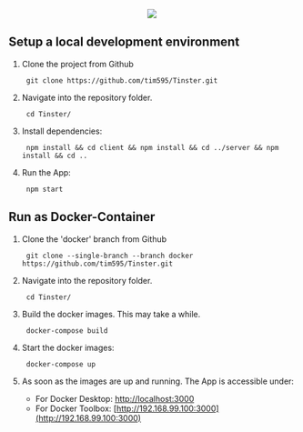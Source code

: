 <p align="center">
  <img src="https://puu.sh/G14hY/9fbc1178dc.png" />
</p>

## Setup a local development environment
1. Clone the project from Github

        git clone https://github.com/tim595/Tinster.git
2. Navigate into the repository folder.

        cd Tinster/

3. Install dependencies:

        npm install && cd client && npm install && cd ../server && npm install && cd ..
        
4. Run the App:

        npm start

## Run as Docker-Container

1. Clone the 'docker' branch from Github

        git clone --single-branch --branch docker https://github.com/tim595/Tinster.git

2. Navigate into the repository folder.

        cd Tinster/

3. Build the docker images. This may take a while.

        docker-compose build

4. Start the docker images:

        docker-compose up

5. As soon as the images are up and running. The App is accessible under:
    - For Docker Desktop:
        [http://localhost:3000](http://localhost:3000)
    - For Docker Toolbox:
        [http://192.168.99.100:3000](http://192.168.99.100:3000)
